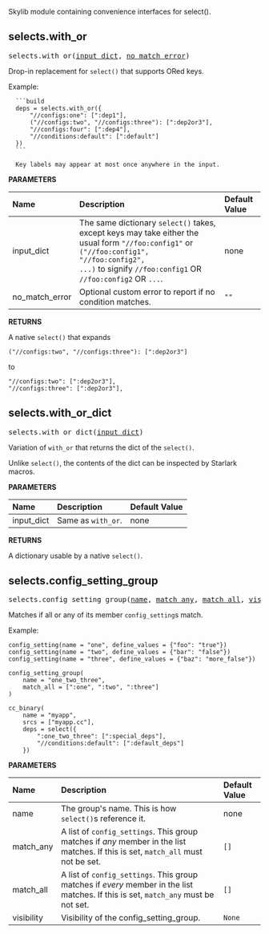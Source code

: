 <!-- Generated with Stardoc: http://skydoc.bazel.build -->

Skylib module containing convenience interfaces for select().

<a id="selects.with_or"></a>

## selects.with_or

<pre>
selects.with_or(<a href="#selects.with_or-input_dict">input_dict</a>, <a href="#selects.with_or-no_match_error">no_match_error</a>)
</pre>

Drop-in replacement for `select()` that supports ORed keys.

Example:

      ```build
      deps = selects.with_or({
          "//configs:one": [":dep1"],
          ("//configs:two", "//configs:three"): [":dep2or3"],
          "//configs:four": [":dep4"],
          "//conditions:default": [":default"]
      })
      ```

      Key labels may appear at most once anywhere in the input.


**PARAMETERS**


| Name  | Description | Default Value |
| :------------- | :------------- | :------------- |
| <a id="selects.with_or-input_dict"></a>input_dict |  The same dictionary <code>select()</code> takes, except keys may take either the usual form <code>"//foo:config1"</code> or <code>("//foo:config1", "//foo:config2", ...)</code> to signify <code>//foo:config1</code> OR <code>//foo:config2</code> OR <code>...</code>.   |  none |
| <a id="selects.with_or-no_match_error"></a>no_match_error |  Optional custom error to report if no condition matches.   |  <code>""</code> |

**RETURNS**

A native `select()` that expands

`("//configs:two", "//configs:three"): [":dep2or3"]`

to

```build
"//configs:two": [":dep2or3"],
"//configs:three": [":dep2or3"],
```


<a id="selects.with_or_dict"></a>

## selects.with_or_dict

<pre>
selects.with_or_dict(<a href="#selects.with_or_dict-input_dict">input_dict</a>)
</pre>

Variation of `with_or` that returns the dict of the `select()`.

Unlike `select()`, the contents of the dict can be inspected by Starlark
macros.


**PARAMETERS**


| Name  | Description | Default Value |
| :------------- | :------------- | :------------- |
| <a id="selects.with_or_dict-input_dict"></a>input_dict |  Same as <code>with_or</code>.   |  none |

**RETURNS**

A dictionary usable by a native `select()`.


<a id="selects.config_setting_group"></a>

## selects.config_setting_group

<pre>
selects.config_setting_group(<a href="#selects.config_setting_group-name">name</a>, <a href="#selects.config_setting_group-match_any">match_any</a>, <a href="#selects.config_setting_group-match_all">match_all</a>, <a href="#selects.config_setting_group-visibility">visibility</a>)
</pre>

Matches if all or any of its member `config_setting`s match.

Example:

  ```build
  config_setting(name = "one", define_values = {"foo": "true"})
  config_setting(name = "two", define_values = {"bar": "false"})
  config_setting(name = "three", define_values = {"baz": "more_false"})

  config_setting_group(
      name = "one_two_three",
      match_all = [":one", ":two", ":three"]
  )

  cc_binary(
      name = "myapp",
      srcs = ["myapp.cc"],
      deps = select({
          ":one_two_three": [":special_deps"],
          "//conditions:default": [":default_deps"]
      })
  ```


**PARAMETERS**


| Name  | Description | Default Value |
| :------------- | :------------- | :------------- |
| <a id="selects.config_setting_group-name"></a>name |  The group's name. This is how <code>select()</code>s reference it.   |  none |
| <a id="selects.config_setting_group-match_any"></a>match_any |  A list of <code>config_settings</code>. This group matches if *any* member in the list matches. If this is set, <code>match_all</code> must not be set.   |  <code>[]</code> |
| <a id="selects.config_setting_group-match_all"></a>match_all |  A list of <code>config_settings</code>. This group matches if *every* member in the list matches. If this is set, <code>match_any</code> must be not set.   |  <code>[]</code> |
| <a id="selects.config_setting_group-visibility"></a>visibility |  Visibility of the config_setting_group.   |  <code>None</code> |


